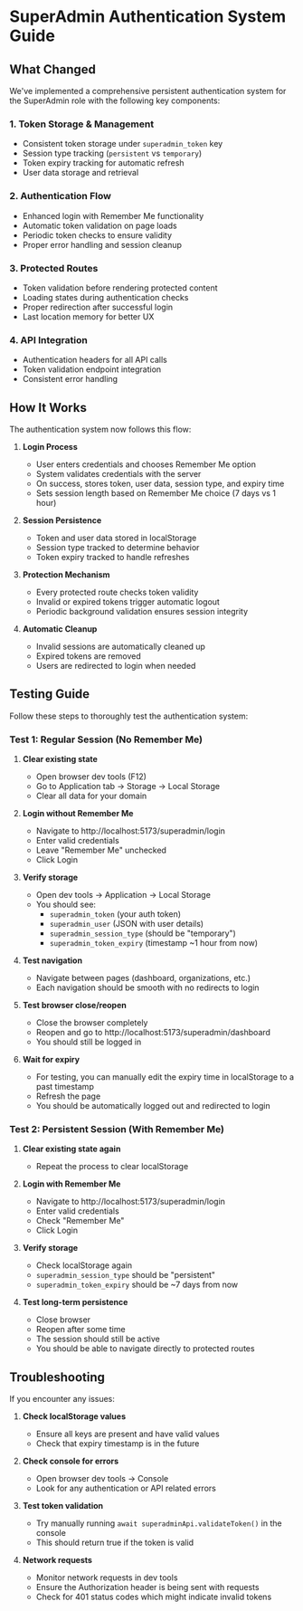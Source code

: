 # SuperAdmin Authentication System Guide

## What Changed

We've implemented a comprehensive persistent authentication system for the SuperAdmin role with the following key components:

### 1. Token Storage & Management
- Consistent token storage under `superadmin_token` key
- Session type tracking (`persistent` vs `temporary`)
- Token expiry tracking for automatic refresh
- User data storage and retrieval

### 2. Authentication Flow
- Enhanced login with Remember Me functionality
- Automatic token validation on page loads
- Periodic token checks to ensure validity
- Proper error handling and session cleanup

### 3. Protected Routes
- Token validation before rendering protected content
- Loading states during authentication checks
- Proper redirection after successful login
- Last location memory for better UX

### 4. API Integration
- Authentication headers for all API calls
- Token validation endpoint integration
- Consistent error handling

## How It Works

The authentication system now follows this flow:

1. **Login Process**
   - User enters credentials and chooses Remember Me option
   - System validates credentials with the server
   - On success, stores token, user data, session type, and expiry time
   - Sets session length based on Remember Me choice (7 days vs 1 hour)

2. **Session Persistence**
   - Token and user data stored in localStorage
   - Session type tracked to determine behavior
   - Token expiry tracked to handle refreshes

3. **Protection Mechanism**
   - Every protected route checks token validity
   - Invalid or expired tokens trigger automatic logout
   - Periodic background validation ensures session integrity

4. **Automatic Cleanup**
   - Invalid sessions are automatically cleaned up
   - Expired tokens are removed
   - Users are redirected to login when needed

## Testing Guide

Follow these steps to thoroughly test the authentication system:

### Test 1: Regular Session (No Remember Me)

1. **Clear existing state**
   - Open browser dev tools (F12)
   - Go to Application tab → Storage → Local Storage
   - Clear all data for your domain

2. **Login without Remember Me**
   - Navigate to http://localhost:5173/superadmin/login
   - Enter valid credentials
   - Leave "Remember Me" unchecked
   - Click Login

3. **Verify storage**
   - Open dev tools → Application → Local Storage
   - You should see:
     - `superadmin_token` (your auth token)
     - `superadmin_user` (JSON with user details)
     - `superadmin_session_type` (should be "temporary")
     - `superadmin_token_expiry` (timestamp ~1 hour from now)

4. **Test navigation**
   - Navigate between pages (dashboard, organizations, etc.)
   - Each navigation should be smooth with no redirects to login

5. **Test browser close/reopen**
   - Close the browser completely
   - Reopen and go to http://localhost:5173/superadmin/dashboard
   - You should still be logged in

6. **Wait for expiry**
   - For testing, you can manually edit the expiry time in localStorage to a past timestamp
   - Refresh the page
   - You should be automatically logged out and redirected to login

### Test 2: Persistent Session (With Remember Me)

1. **Clear existing state again**
   - Repeat the process to clear localStorage

2. **Login with Remember Me**
   - Navigate to http://localhost:5173/superadmin/login
   - Enter valid credentials
   - Check "Remember Me"
   - Click Login

3. **Verify storage**
   - Check localStorage again
   - `superadmin_session_type` should be "persistent"
   - `superadmin_token_expiry` should be ~7 days from now

4. **Test long-term persistence**
   - Close browser
   - Reopen after some time
   - The session should still be active
   - You should be able to navigate directly to protected routes

## Troubleshooting

If you encounter any issues:

1. **Check localStorage values**
   - Ensure all keys are present and have valid values
   - Check that expiry timestamp is in the future

2. **Check console for errors**
   - Open browser dev tools → Console
   - Look for any authentication or API related errors

3. **Test token validation**
   - Try manually running `await superadminApi.validateToken()` in the console
   - This should return true if the token is valid

4. **Network requests**
   - Monitor network requests in dev tools
   - Ensure the Authorization header is being sent with requests
   - Check for 401 status codes which might indicate invalid tokens


